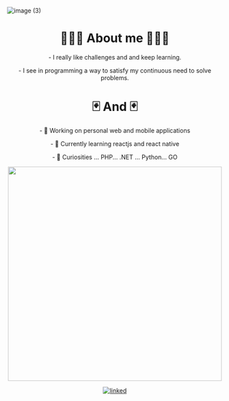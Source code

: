 ![image (3)](https://user-images.githubusercontent.com/42571500/99252848-8f5c3900-2807-11eb-84f0-02cd25dc5454.png)

<h1 align="center">🧑🏾‍💻 About me  🧑🏾‍💻</h1>

<p align="center">- I really like challenges and and keep learning.</p>
<p align="center">- I see in programming a way to satisfy my continuous need to solve problems.</p>
  
<h1 align="center">🃏 And 🃏 </h1>

<p align="center">- 🔭 Working on personal web and mobile applications</p>
<p align="center">- 🌱 Currently learning reactjs and react native</p>
<p align="center">- 💬 Curiosities ... PHP... .NET ... Python... GO</p>


 <p align="center">
  <img width="500px" src="https://github-readme-stats.vercel.app/api?username=silvaney007&count_private=true"/>
</p>
     
 <p align="center">
  <a href="https://www.linkedin.com/in/diney-rosario/" rel="external"><img src="https://img.shields.io/badge/linked-diney--rosario-blue" alt="linked"/></a>
</p>
